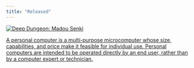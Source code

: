 ```yaml
---
title: "Released"
---
```

<div id="previewtag">
  <a href="/PC" class="set-triangle">
<img src="https://wsrv.nl/?url=https://images.launchbox-app.com/74afbec1-76ad-4e1f-aec1-02aad492ed00.jpg&amp;output=webp&amp;maxage=1d&amp;w=320&amp;h=180&amp;fit=cover&amp;a=attention" alt="Deep Dungeon: Madou Senki" crossorigin="anonymous">
  </a>
  <a href="/PC">
    <p>A personal computer is a multi-purpose microcomputer whose size, capabilities, and price make it feasible for individual use. Personal computers are intended to be operated directly by an end user, rather than by a computer expert or technician. 
    </p>
  </a>
</div>
